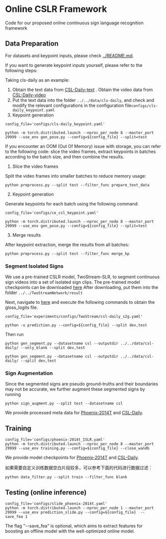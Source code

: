 # Online CSLR Framework
Code for our proposed online continuous sign language recognition framework


## Data Preparation
For datasets and keypoint inputs, please check [../README.md](../README.md).

If you want to generate keypoint inputs yourself, please refer to the following steps:

Taking cls-daily as an example:
1. Obtain the text data from [CSL-Daily-text](https://github.com/FangyunWei/SLRT/tree/main/TwoStreamNetwork/data/csl-daily) . Obtain the video data from [CSL-Daily-video](http://home.ustc.edu.cn/~zhouh156/dataset/csl-daily/)
2. Put the text data into the folder ```../../data/cls-daily```, and check and modify the relevant configurations in the configuration file```configs/cls-daily_keypoint.yaml```
3. Keypoint generation
```
config_file='configs/cls-daily_keypoint.yaml'

python -m torch.distributed.launch --nproc_per_node 8 --master_port 29999 --use_env gen_pose.py --config=${config_file} --split=test
```

If you encounter an OOM (Out Of Memory) issue with storage, you can refer to the following code: slice the video frames, extract keypoints in batches according to the batch size, and then combine the results.
1. Slice the video frames

Split the video frames into smaller batches to reduce memory usage:
```
python preprocess.py --split test --filter_func prepare_text_data
```
2. Keypoint generation

Generate keypoints for each batch using the following command:
```
config_file='configs/ce_csl_keypoint.yaml'

python -m torch.distributed.launch --nproc_per_node 8 --master_port 29999 --use_env gen_pose.py --config=${config_file} --split=test
```
3. Merge results

After keypoint extraction, merge the results from all batches:
```
python preprocess.py --split test --filter_func merge_kp
```

### Segment Isolated Signs
We use a pre-trained CSLR model, TwoStream-SLR, to segment continuous sign videos into a set of isolated sign clips.
The pre-trained model checkpoints can be downloaded [here](https://github.com/FangyunWei/SLRT/blob/main/TwoStreamNetwork/docs/TwoStream-SLR.md)
After downloading, put them into the folder ``../../TwoStreamNetwork/result``

Next, navigate to [here](https://github.com/FangyunWei/SLRT/tree/main/TwoStreamNetwork) and execute the following commands to obtain the gloss_logits file.
```
config_file='experiments/configs/TwoStream/csl-daily_s2g.yaml'

python -u prediction.py --config=${config_file} --split dev,test
```

Then run
```
python gen_segment.py --datasetname csl --outputdir ../../data/csl-daily/ --only_blank --split dev,test

python gen_segment.py --datasetname csl --outputdir ../../data/csl-daily/ --split dev,test
```

### Sign Augmentation
Since the segmented signs are pseudo ground-truths and their boundaries may not be accurate, we further augment these segmented signs by running
```
python sign_augment.py --split test --datasetname csl
```
We provide processed meta data for [Phoenix-2014T](https://hkustconnect-my.sharepoint.com/:f:/g/personal/rzuo_connect_ust_hk/EtgOb0-NAWBHssQdx4zKj_IB7IA4mGk4Wuz5nRx0D8h5Bg?e=GqJYSp) and [CSL-Daily](https://hkustconnect-my.sharepoint.com/:f:/g/personal/rzuo_connect_ust_hk/Eu-Q1K-DlW1ChO2JjNBWXKsBN3otZ88z_RKXN9hEr5g9iA?e=uS6gbq).

## Training
```
config_file='configs/phoenix-2014t_ISLR.yaml'
python -m torch.distributed.launch --nproc_per_node 8 --master_port 29999 --use_env training.py --config=${config_file} --close_wandb
```
We provide model checkpoints for [Phoenix-2014T](https://hkustconnect-my.sharepoint.com/:f:/g/personal/rzuo_connect_ust_hk/EidJXFxpyaNPho5SKtVHEJ8BHex8Gq62koL-RrNnqtF1PA?e=IGGpxU) and [CSL-Daily](https://hkustconnect-my.sharepoint.com/:f:/g/personal/rzuo_connect_ust_hk/EhS5B3p9i3FNu5OpqFy3WyABkMMGg1VbAzMJrxjuFVOg6Q?e=c7OK0Z).


如果需要自定义训练数据空白片段较多，可以参考下面的代码进行数据过滤：
```
python data_filter.py --split train --filter_func blank
```

## Testing (online inference)
```
config_file='configs/slide_phoenix-2014t.yaml'
python -m torch.distributed.launch --nproc_per_node 1 --master_port 29999 --use_env prediction_slide.py --config=${config_file}  --save_fea 1
```
The flag "--save_fea" is optional, which aims to extract features for boosting an offline model with the well-optimized online model.